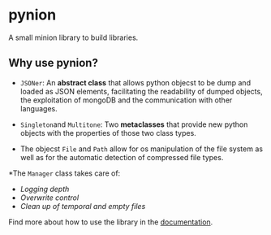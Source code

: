 pynion
======

A small minion library to build libraries.

Why use pynion?
---------------

* ``JSONer``: An **abstract class** that allows python objecst to be dump and
loaded as JSON elements, facilitating the readability of dumped objects, the
exploitation of mongoDB and the communication with other languages.

* ``Singleton``and ``Multitone``: Two **metaclasses** that provide new python
objects with the properties of those two class types.

* The objecst ``File`` and ``Path`` allow for os manipulation of the file system
as well as for the automatic detection of compressed file types.

*The ``Manager`` class takes care of:

*  *Logging depth*  
*  *Overwrite control*  
*  *Clean up of temporal and empty files*  

Find more about how to use the library in the [documentation](https://pynion.readthedocs.org/en/latest/).
